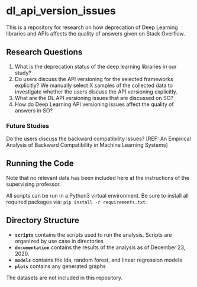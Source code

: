 # dl_api_version_issues

This is a repository for research on how deprecation of Deep Learning libraries 
and APIs affects the quality of answers given on Stack Overflow.

## Research Questions

1. What is the deprecation status of the deep learning libraries in our study?
2. Do users discuss the API versioning for the selected frameworks explicitly?
We manually select X samples of the collected data to investigate whether the users discuss the API versioning explicitly. 
3. What are the DL API versioning issues that are discussed on SO?
4. How do Deep Learning API versioning issues affect the quality of answers in SO?

### Future Studies
Do the users discuss the backward compatibility issues?
[REF: An Empirical Analysis of Backward Compatibility in Machine Learning Systems]

## Running the Code

Note that no relevant data has been included here at the instructions of the supervising
professor.

All scripts can be run in a Python3 virtual environment. Be sure to install all
required packages via: `pip install -r requirements.txt`.

## Directory Structure

* **`scripts`** contains the scripts used to run the analysis. Scripts are organized by use case in directories
* **`documentation`** contains the results of the analysis as of December 23, 2020.
* **`models`** contains the lda, random forest, and linear regression models
* **`plots`** contains any generated graphs

The datasets are not included in this repository.
